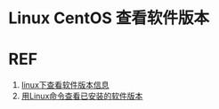 # Linux CentOS 查看软件版本




# REF

1. [linux下查看软件版本信息](https://blog.csdn.net/LY_Feng/article/details/7883310)
2. [用Linux命令查看已安装的软件版本](https://blog.csdn.net/angle_birds/article/details/8502782)
